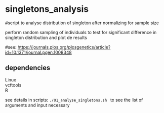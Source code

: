 # singletons_analysis

#script to analyse distribution of singleton after normalizing for sample size


perform random sampling of individuals to test for significant difference in singleton distribution and plot de results
 

#see:  https://journals.plos.org/plosgenetics/article?id=10.1371/journal.pgen.1008348

## dependencies 

Linux  
vcftools  
R  

see details in scripts:
```./01_analyse_singletons.sh ``` to see the list of arguments and input necessary
